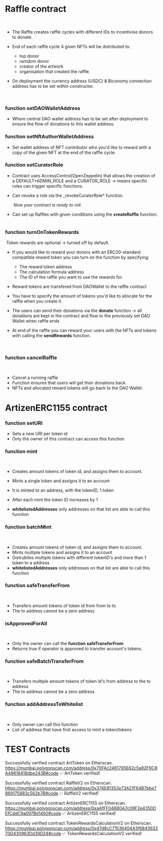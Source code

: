 # Raffle contract
  ​
* The Raffle creates raffle cycles with different IDs to incentivise donors to donate.
* End of each raffle cycle 4 given NFTs will be distributed to:
  - top donor
  - ramdom donor
  - creator of the artwork
  - organisation that created the raffle.
  ​
* On deployment the currency address (USDC) & Biconomy connection address has to be set within constructor.

  ​
### function setDAOWalletAddress
* Where central DAO wallet address has to be set after deployment to ensure the flow of donations to this wallet address.
### function setNftAuthorWalletAddress
* Set wallet address of NFT contributor who you'd like to reward with a copy of the given NFT at the end of the raffle cycle.
  ​
### function setCuratorRole
* Contract uses AccessControl(OpenZeppelin) that allows the creation of a DEFAULT\*ADMIN_ROLE and a CURATOR_ROLE -> means specific roles can trigger specific functions.
* Can revoke a role via the \_revokeCuratorRole\* function.
 
  ​
 _Now your contract is ready to roll._
​
* Can set up Raffles with given conditions using the **createRaffle** function.
 ​
### function turnOnTokenRewards
  ​
  Token rewards are optional -> turned off by default.

* If you would like to reward your donors with an ERC20-standard compatible reward token you can turn on the function by specifying:

  - The reward token address
  - The calculation formula address
  - The ID of the raffle you want to use the rewards for.
  
* Reward tokens are transfered from DAOWallet to the raffle contract
* You have to specify the amount of tokens you'd like to allocate for the raffle when you create it.
  ​
* The users can send their donations via the **donate** function -> all donations are kept in the contract and flow to the previously set DAO Wallet when raffle ends
  ​
* At end of the raffle you can reward your users with the NFTs and tokens with calling the **sendRewards** function.

  ​
### function cancelRaffle
  ​

* Cancel a running raffle
* Function ensures that users will get their donations back.
* NFTs and allocated reward tokens will go back to the DAO Wallet.
  ​

# ArtizenERC1155 contract

### function setURI
* Sets a new URI per token id
* Only the owner of this contract can access this function
### function mint
  ​
* Creates amount tokens of token id, and assigns them to account.
* Mints a single token and assigns it to an account
* It is minted to an address, with the tokenID, 1 token
* After each mint the token ID increases by 1

* **whitelistedAddresses** only addresses on that list are able to call this function
  ​
### function batchMint
  ​
* Creates amount tokens of token id, and assigns them to account.
* Mints multiple tokens and assigns it to an account
* Distrubites multiple tokens with different tokenID's and more than 1 token to a address
* **whitelistedAddresses** only addresses on that list are able to call this function
  ​
### function safeTransferFrom
  ​
* Transfers amount tokens of token id from from to to
* The to address cannot be a zero address
### isApprovedForAll
  ​
* Only the owner can call the **function safeTransferFrom**
* Returns true if operator is approved to transfer account's tokens.

### function safeBatchTransferFrom
​

- Transfers multiple amount tokens of token id's from address to the to address
- The to address cannot be a zero address
  ​
### function addAddressToWhitelist
  ​
- Only owner can call this function
- List of address that have first access to mint a token/tokens


# TEST Contracts

Successfully verified contract ArtToken on Etherscan.
https://mumbai.polygonscan.com/address/0x70FAc2461795E62c5a92F9C8A49618418dbe243B#code
✅ ArtToken verified!

Successfully verified contract RaffleV2 on Etherscan.
https://mumbai.polygonscan.com/address/0x374E81353e73A21F64B7bbe7869175883c562b7B#code
✅ RaffleV2 verified!

Successfully verified contract ArtizenERC1155 on Etherscan.
https://mumbai.polygonscan.com/address/0xaAfFF046B0A7c09F2e4350DEfCddC9a097Bd1492#code
✅ ArtizenERC1155 verified!

Successfully verified contract TokenRewardsCalculationV2 on Etherscan.
https://mumbai.polygonscan.com/address/0x47d8cC71536404A3f684363370D430963Dd39D24#code
✅ TokenRewardsCalculationV2 verified!
